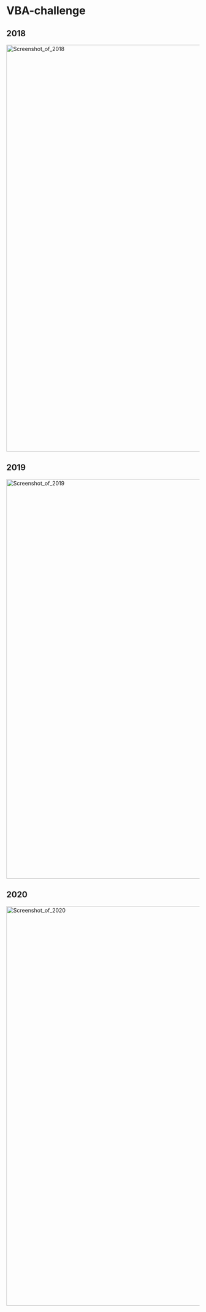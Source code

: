 # VBA-challenge

## 2018

<img width="1059" alt="Screenshot_of_2018" src="https://user-images.githubusercontent.com/126418725/229941014-6c696281-2dff-405e-b267-f715c742c4d5.png">

## 2019

<img width="1040" alt="Screenshot_of_2019" src="https://user-images.githubusercontent.com/126418725/229941083-89875e1f-ba78-4011-afc2-1387849445f3.png">

## 2020

<img width="1040" alt="Screenshot_of_2020" src="https://user-images.githubusercontent.com/126418725/229941106-e7a1cb04-f0bf-4831-b60a-0fd1d32bfa95.png">

